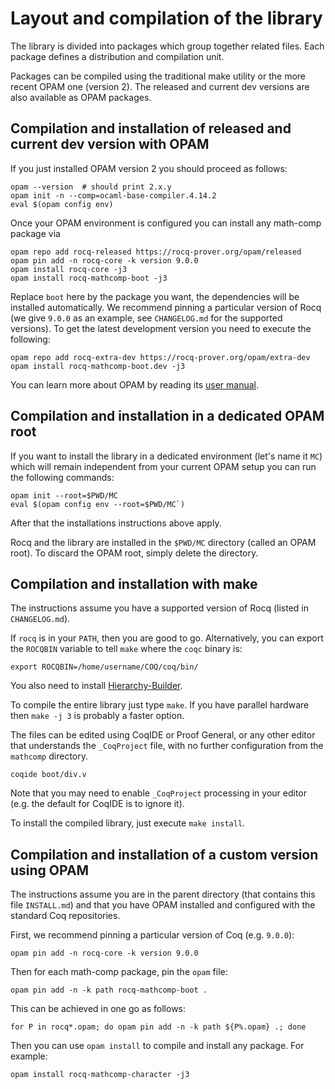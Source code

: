 # Layout and compilation of the library

The library is divided into packages which group together related
files. Each package defines a distribution and compilation unit.

Packages can be compiled using the traditional make utility or
the more recent OPAM one (version 2). The released and current dev versions are
also available as OPAM packages.

## Compilation and installation of released and current dev version with OPAM

If you just installed OPAM version 2 you should proceed as follows: 
```
opam --version  # should print 2.x.y
opam init -n --comp=ocaml-base-compiler.4.14.2
eval $(opam config env)
```
Once your OPAM environment is configured
you can install any math-comp package via
```
opam repo add rocq-released https://rocq-prover.org/opam/released
opam pin add -n rocq-core -k version 9.0.0
opam install rocq-core -j3
opam install rocq-mathcomp-boot -j3
```
Replace `boot` here by the package you want, the dependencies will be
installed automatically. We recommend pinning a particular version of Rocq
(we give `9.0.0` as an example, see `CHANGELOG.md` for the supported versions).
To get the latest development version you need to execute the following:
```
opam repo add rocq-extra-dev https://rocq-prover.org/opam/extra-dev
opam install rocq-mathcomp-boot.dev -j3
```
You can learn more about OPAM by reading its
[user manual](https://opam.ocaml.org/doc/Usage.html).

## Compilation and installation in a dedicated OPAM root

If you want to install the library in a dedicated environment
(let's name it `MC`) which will remain independent from your
current OPAM setup you can run the following commands:
```
opam init --root=$PWD/MC
eval $(opam config env --root=$PWD/MC`)
```
After that the installations instructions above apply.

Rocq and the library are installed in the `$PWD/MC` directory
(called an OPAM root). To discard the OPAM root, simply delete
the directory.

## Compilation and installation with make

The instructions assume you have a supported version of Rocq
(listed in `CHANGELOG.md`).

If `rocq` is in your `PATH`, then you are good to go. Alternatively, you
can export the `ROCQBIN` variable to tell `make` where the `coqc` binary is:
```
export ROCQBIN=/home/username/COQ/coq/bin/
```

You also need to install
[Hierarchy-Builder](https://github.com/math-comp.hierarchy-builder).

To compile the entire library just type `make`. If you have parallel
hardware then `make -j 3` is probably a faster option. 

The files can be edited using CoqIDE or Proof General, or any
other editor that understands the `_CoqProject` file, with no
further configuration from the `mathcomp` directory.
```
coqide boot/div.v
```
Note that you may need to enable `_CoqProject` processing in your
editor (e.g. the default for CoqIDE is to ignore it).

To install the compiled library, just execute `make install`.

## Compilation and installation of a custom version using OPAM

The instructions assume you are in the parent directory (that contains
this file `INSTALL.md`) and that you have OPAM installed and
configured with the standard Coq repositories.

First, we recommend pinning a particular version of Coq
(e.g. `9.0.0`):
```
opam pin add -n rocq-core -k version 9.0.0
```

Then for each math-comp package, pin the `opam` file:
```
opam pin add -n -k path rocq-mathcomp-boot .
```

This can be achieved in one go as follows:
```
for P in rocq*.opam; do opam pin add -n -k path ${P%.opam} .; done
```

Then you can use `opam install` to compile and install any package.
For example:
```
opam install rocq-mathcomp-character -j3
```
